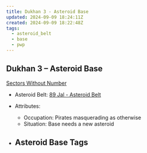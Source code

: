 ```yaml
---
title: Dukhan 3 - Asteroid Base
updated: 2024-09-09 18:24:11Z
created: 2024-09-09 18:22:48Z
tags:
  - asteroid_belt
  - base
  - pwp
---
```


## Dukhan 3 &ndash; Asteroid Base

[Sectors Without Number](https://sectorswithoutnumber.com/sector/bfDcBzTtgpeyLUfwzjio/asteroidBase/OGtqyVIm5GKKJZ5jkm7f)

- Asteroid Belt: [89 Jal - Asteroid Belt](../../../Gaming/StarsWithoutNumber/PiratesWithoutPlunder/89%20Jal%20-%20Asteroid%20Belt.md)

- Attributes:
   -   Occupation: Pirates masquerading as otherwise
   -   Situation: Base needs a new asteroid

- Asteroid Base Tags
	-  

